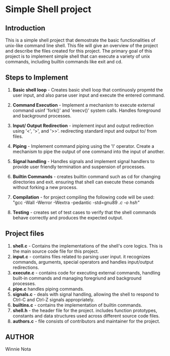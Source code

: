 # Simple Shell project

## Introduction

This is a simple shell project that demostrate the basic functionalities of unix-like command line shell. This file will give an overview of the project and describe the files created for this project. The primary goal of this project is to implement simple shell that can execute a variety of unix commands, including builtin commands like exit and cd.


## Steps to Implement

1. **Basic shell loop** - Creates basic shell loop that continuosly propmtd the user input, and also parse user input and execute the entered command.

2. **Command Execution** - Implement a mechanism to execute external command usinf 'fork()' and 'execv()' system calls. Handles foreground and background processes.

3. **Input/ Output Redirection** - implement input and output redirection using '<', '>', and '>>'. redirecting standard input and output to/ from files.

4. **Piping** - Implement command piping using the 'I' operator. Create a mechanism to pipe the output of one command into the input of another.

5. **Signal handling** - Handles signals and implement signal handlers to provide user friendly termination and suspension of processes.

6. **Builtin Commands** - creates builtin command such as cd for changing directories and exit. ensuring that shell can execute these comands without forking a new process.

7. **Compilation** - for project compiling the following code will be used: "gcc -Wall -Werror -Wextra -pedantic -std=gnu89 *.c -o hsh"*

8. **Testing** - creates set of test cases to verify that the shell commands behave correctly and produces the expected output.

## Project files

1. **shell.c** - Contains the implementations of the shell's core logics. This is the main source code file for this project.
2. **input.c** - contains files related to parsing user input. it recognizes commands, arguments, special operators and handles input/output redirections.
3. **execute.c** - contains code for executing external commands, handling built-in commands and managing foregriund and background processes.
4. **pipe.c** handles piping commands.
5. **signals.c** - deals with signal handling, allowing the shell to respond to Ctrl-C and Ctrl-Z signals appropriately.
6. **builtins.c** - contains the implementation of builtin commands.
7. **shell.h** - the header file for the project. includes function prototypes, constants and data structures used across different source code files.
8. **authors.c** - file consists of contributors and maintainer for the project.

## AUTHOR

Winnie Nota 





